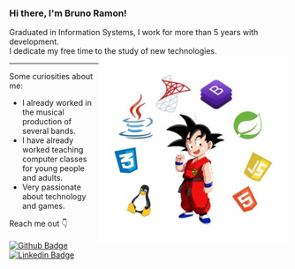 ### Hi there, I'm Bruno Ramon!

Graduated in Information Systems, I work for more than 5 years with development.<br>
I dedicate my free time to the study of new technologies.
<img align="right" src="https://github.com/djbrunoramon/djbrunoramon/blob/main/goku.JPG"/>




***
 Some curiosities about me:
 - I already worked in the musical production of several bands.
 - I have already worked teaching computer classes for young people and adults.
 - Very passionate about technology and games.

Reach me out :point_down:	<br><br>
[![Github Badge](https://img.shields.io/badge/-Github-000?style=flat-square&logo=Github&logoColor=white&link=https://github.com/djbrunoramon)](https://github.com/djbrunoramon)
[![Linkedin Badge](https://img.shields.io/badge/-LinkedIn-blue?style=flat-square&logo=Linkedin&logoColor=white&link=https://www.linkedin.com/in/bruno-ramontm/)](https://www.linkedin.com/in/bruno-ramontm/)

